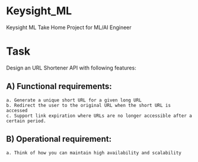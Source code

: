 # Keysight_ML
Keysight ML Take Home Project for ML/AI Engineer

# Task

Design an URL Shortener API with following features:
## A) Functional requirements:
    a. Generate a unique short URL for a given long URL
    b. Redirect the user to the original URL when the short URL is accessed
    c. Support link expiration where URLs are no longer accessible after a certain period.
    
## B) Operational requirement:
    a. Think of how you can maintain high availability and scalability
